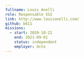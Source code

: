 ```yaml
---
fullname: Louis Anelli
role: Responsable SSI
link: http://www.louisanelli.com/
github: b611
missions:
  - start: 2020-10-22
    end: 2021-09-01
    status: independent
    employer: Octo
---
```


